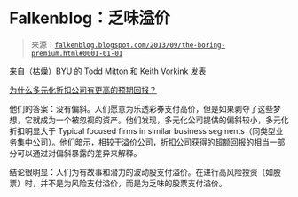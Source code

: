 <!--yml

分类：未分类

日期：2024-05-12 20:02:06

-->

# Falkenblog：乏味溢价

> 来源：[`falkenblog.blogspot.com/2013/09/the-boring-premium.html#0001-01-01`](http://falkenblog.blogspot.com/2013/09/the-boring-premium.html#0001-01-01)

来自（枯燥）BYU 的 Todd Mitton 和 Keith Vorkink 发表

[为什么多元化折扣公司有更高的预期回报？](http://journals.cambridge.org/action/displayAbstract;jsessionid=AC2371ACFE972A96F224D46D150B6311.journals?fromPage=online&aid=7982091)

他们的答案：没有偏斜。人们愿意为乐透彩券支付高价，但是如果剥夺了这些梦想，它就成为一个被忽视的资产。他们发现，多元化公司提供的偏斜较小，多元化折扣明显大于 Typical focused firms in similar business segments（同类型业务集中公司）。他们暗示，相较于溢价公司，折扣公司获得的超额回报的相当一部分可以通过对偏斜暴露的差异来解释。

结论很明显：人们为有故事和潜力的波动股支付溢价。在进行高风险投资（如股票）时，并不是为风险支付溢价，而是为乏味的股票支付溢价。
